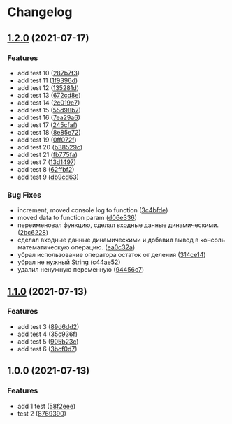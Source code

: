 # Changelog

## [1.2.0](https://www.github.com/nesnik/Practica-JS/compare/v1.1.0...v1.2.0) (2021-07-17)


### Features

* add test 10 ([287b7f3](https://www.github.com/nesnik/Practica-JS/commit/287b7f3242b5ff5812a5c269a973422979350f55))
* add test 11 ([1f9396d](https://www.github.com/nesnik/Practica-JS/commit/1f9396de9156e1ff3fe237045f680d57283744bb))
* add test 12 ([135281d](https://www.github.com/nesnik/Practica-JS/commit/135281daa81f5dfa432aa370fbfad77d449b4ff4))
* add test 13 ([672cd8e](https://www.github.com/nesnik/Practica-JS/commit/672cd8e08194407b06cbe9c27ebc525826902ede))
* add test 14 ([2c019e7](https://www.github.com/nesnik/Practica-JS/commit/2c019e7a6cde62864d82acd17d185f61da7c386d))
* add test 15 ([55d98b7](https://www.github.com/nesnik/Practica-JS/commit/55d98b7c1e31c383d009a1982d7e2857416a1955))
* add test 16 ([7ea29a6](https://www.github.com/nesnik/Practica-JS/commit/7ea29a619e956568ec889bf2602515f7682657b3))
* add test 17 ([245cfaf](https://www.github.com/nesnik/Practica-JS/commit/245cfafcf1e0d0616d74da691efcb6180bad2b45))
* add test 18 ([8e85e72](https://www.github.com/nesnik/Practica-JS/commit/8e85e724991d87f700cb3a2999a05e8c5ab7ff1b))
* add test 19 ([0ff072f](https://www.github.com/nesnik/Practica-JS/commit/0ff072fcd90581a1d9e5b103d1d55a459dfa8a09))
* add test 20 ([b38529c](https://www.github.com/nesnik/Practica-JS/commit/b38529c7f8c5e534272c396a91090561627d062a))
* add test 21 ([fb775fa](https://www.github.com/nesnik/Practica-JS/commit/fb775fa8e4845bf34bde995cfd4f2a4a46ecb5dc))
* add test 7 ([13d1497](https://www.github.com/nesnik/Practica-JS/commit/13d1497bf55c50ee207502af06daecbe3fae28e1))
* add test 8 ([62ffbf2](https://www.github.com/nesnik/Practica-JS/commit/62ffbf29640d2de1369165ad6295b846ea88fb10))
* add test 9 ([db9cd63](https://www.github.com/nesnik/Practica-JS/commit/db9cd632b6d2f559ab37395f41294b59b7b207ab))


### Bug Fixes

* increment, moved console log to function ([3c4bfde](https://www.github.com/nesnik/Practica-JS/commit/3c4bfde7a48a26dd62755078070bc3cee8c4f826))
* moved data to function param ([d06e336](https://www.github.com/nesnik/Practica-JS/commit/d06e3362aec584580239065dc82439d058f56239))
* переименовал функцию, сделал входные данные динамическими. ([2bc6228](https://www.github.com/nesnik/Practica-JS/commit/2bc6228c15d61600ac3bde71d0919dfd0461b7e9))
* сделал входные данные динамическими и добавил вывод в консоль математическую операцию. ([ea0c32a](https://www.github.com/nesnik/Practica-JS/commit/ea0c32a0c682a8bc2946565520ada7f5f96cb62a))
* убрал использование оператора остаток от деления ([314ce14](https://www.github.com/nesnik/Practica-JS/commit/314ce14ca4b385d5c973240fd586adaba53c9f4b))
* убрал не нужный String ([c44ae52](https://www.github.com/nesnik/Practica-JS/commit/c44ae522d69ef537545a45cf9c0806927be782f3))
* удалил ненужную переменную ([94456c7](https://www.github.com/nesnik/Practica-JS/commit/94456c7e0725df476e765a5e6b9784974eb26fbf))

## [1.1.0](https://www.github.com/nesnik/Practica-JS/compare/v1.0.0...v1.1.0) (2021-07-13)


### Features

* add test 3 ([89d6dd2](https://www.github.com/nesnik/Practica-JS/commit/89d6dd260161571c783a883eb6a0c4006a31f0be))
* add test 4 ([35c936f](https://www.github.com/nesnik/Practica-JS/commit/35c936f2eb1ac6bda4625d7c60e836620f258787))
* add test 5 ([905b23c](https://www.github.com/nesnik/Practica-JS/commit/905b23cb1c7fa657af0985a6b59d2b2146c17647))
* add test 6 ([3bcf0d7](https://www.github.com/nesnik/Practica-JS/commit/3bcf0d7f267f37f3ad6fc88aed660cd12e7f9c66))

## 1.0.0 (2021-07-13)


### Features

* add 1 test ([58f2eee](https://www.github.com/nesnik/Practica-JS/commit/58f2eee9d4a8fc102463a9d90fdc47a1059c62fb))
* test 2 ([8769390](https://www.github.com/nesnik/Practica-JS/commit/87693902593df26d9ca6eb7eac640b4fb1a52eae))
